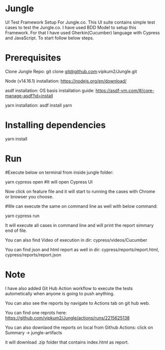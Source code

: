 # Jungle
UI Test Framework Setup For Jungle.co. This UI suite contains simple test cases to test the Jungle.co.
I have used BDD Model to setup this Framework. For that I have used Gherkin(Cucumber) language with Cypress and JavaScript.
To start follow below steps.

# Prerequisites
Clone Jungle Repo: git clone git@github.com:vipkum2/Jungle.git

Node (v14.16.1) installation: https://nodejs.org/en/download/

asdf installation: OS basis installation guide:  https://asdf-vm.com/#/core-manage-asdf?id=install

yarn installation: asdf install yarn

# Installing dependencies

yarn install

# Run
#Execute below on terminal from inside jungle folder:

yarn cypress open #It will open Cypress UI

Now click on feature file and it will start to running the cases with Chrome or browser you choose.

#We can execute the same on command line as well with below command:

yarn cypress run

It will execute all cases in command line and will print the report simmary end of file.

You can also find Video of execution in dir: cypress/videos/Cucumber 

You can find json and html report as well in dir: cypress/reports/report.html, cypress/reports/report.json


# Note
I have also added Git Hub Action workflow to execute the tests autometically when anyone is going to push anything.

You can also see the reports by navigate to Actions tab on git hub web.

You can find one reprots here: https://github.com/vipkum2/Jungle/actions/runs/2215625138 

You can also downlaod the reports on local from Github Actions: click on Summary -> jungle-artifacts 

it will download .zip folder that contains index.html as report.



